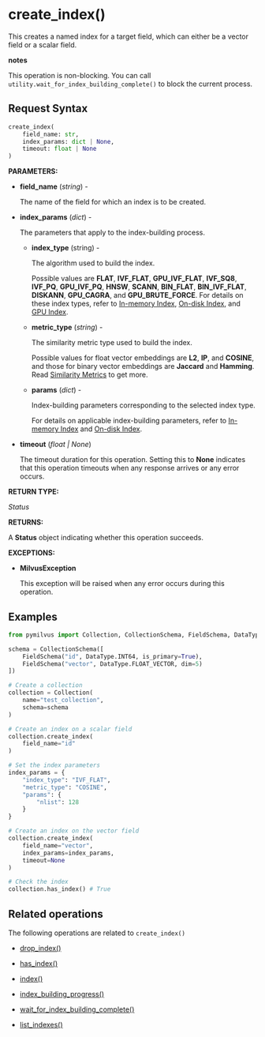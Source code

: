 # create_index()

This creates a named index for a target field, which can either be a vector field or a scalar field.

<div class="admonition note">

<p><b>notes</b></p>

<p>This operation is non-blocking. You can call <code>utility.wait_for_index_building_complete()</code> to block the current process.</p>

</div>

## Request Syntax

```python
create_index(
    field_name: str, 
    index_params: dict | None, 
    timeout: float | None
)
```

__PARAMETERS:__

- __field_name__ (_string_) -

    The name of the field for which an index is to be created.

- __index_params__ (_dict_) - 

    The parameters that apply to the index-building process.

    - __index_type__ (string) -

        The algorithm used to build the index.

        Possible values are __FLAT__, __IVF_FLAT__, __GPU_IVF_FLAT__, __IVF_SQ8__, __IVF_PQ__, __GPU_IVF_PQ__, __HNSW__, __SCANN__, __BIN_FLAT__, __BIN_IVF_FLAT__, __DISKANN__, __GPU_CAGRA__, and __GPU_BRUTE_FORCE__. For details on these index types, refer to [In-memory Index](https://milvus.io/docs/index.md), [On-disk Index](https://milvus.io/docs/disk_index.md), and [GPU Index](https://milvus.io/docs/gpu_index.md).

    - __metric_type__ (_string_) - 

        The similarity metric type used to build the index.

        Possible values for float vector embeddings are __L2__, __IP__, and __COSINE__, and those for binary vector embeddings are __Jaccard__ and __Hamming__. Read [Similarity Metrics](https://milvus.io/docs/metric.md) to get more.

    - __params__ (_dict_) -

        Index-building parameters corresponding to the selected index type.

        For details on applicable index-building parameters, refer to [In-memory Index](https://milvus.io/docs/index.md) and [On-disk Index](https://milvus.io/docs/disk_index.md).

- __timeout__ (_float _|_ None_)  

    The timeout duration for this operation. Setting this to __None__ indicates that this operation timeouts when any response arrives or any error occurs.

__RETURN TYPE:__

_Status_

__RETURNS:__

A __Status__ object indicating whether this operation succeeds.

__EXCEPTIONS:__

- __MilvusException__

    This exception will be raised when any error occurs during this operation.

## Examples

```python
from pymilvus import Collection, CollectionSchema, FieldSchema, DataType

schema = CollectionSchema([
    FieldSchema("id", DataType.INT64, is_primary=True),
    FieldSchema("vector", DataType.FLOAT_VECTOR, dim=5)
])

# Create a collection
collection = Collection(
    name="test_collection",
    schema=schema
)

# Create an index on a scalar field
collection.create_index(
    field_name="id"
)

# Set the index parameters
index_params = {
    "index_type": "IVF_FLAT",
    "metric_type": "COSINE",
    "params": {
        "nlist": 128
    }
}

# Create an index on the vector field
collection.create_index(
    field_name="vector", 
    index_params=index_params, 
    timeout=None
)

# Check the index
collection.has_index() # True
```

## Related operations

The following operations are related to `create_index()`

- [drop_index()](./drop_index.md)

- [has_index()](./has_index.md)

- [index()](./index.md)

- [index_building_progress()](./utility/index_building_progress.md)

- [wait_for_index_building_complete()](./utility/wait_for_index_building_complete.md)

- [list_indexes()](./utility/list_indexes.md)

